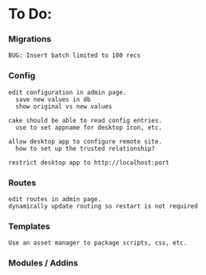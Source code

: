 # To Do:

### Migrations

    BUG: Insert batch limited to 100 recs

### Config

    edit configuration in admin page.
      save new values in db
      show original vs new values

    cake should be able to read config entries.
      use to set appname for desktop icon, etc.

    allow desktop app to configure remote site.
      how to set up the trusted relationship?

    restrict desktop app to http://localhost:port

### Routes

    edit routes in admin page.
    dynamically update routing so restart is not required

### Templates

    Use an asset manager to package scripts, css, etc.

### Modules / Addins


